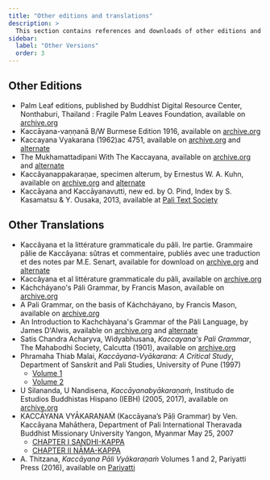 ```yaml
---
title: "Other editions and translations"
description: >
  This section contains references and downloads of other editions and translations of Kaccāyana and related texts.
sidebar:
  label: "Other Versions"
  order: 3
---
```


## Other Editions

* Palm Leaf editions, published by Buddhist Digital Resource Center, Nonthaburi, Thailand : Fragile Palm Leaves Foundation, available on [archive.org](https://archive.org/details/bdrc-fplmanuscripts?tab=collection&query=kaccāyana)
* Kaccāyana-vaṇṇanā B/W Burmese Edition 1916, available on [archive.org](https://archive.org/details/kacc-vann-be-1916-b-w)
* Kaccayana Vyakarana (1962)ac 4751, available on [archive.org](https://archive.org/details/in.ernet.dli.2015.441400) and [alternate](https://archive.org/details/in.ernet.dli.2015.426994)
* The Mukhamattadipani With The Kaccayana, available on [archive.org](https://archive.org/details/in.ernet.dli.2015.314498) and [alternate](https://archive.org/details/in.ernet.dli.2015.408517)
* Kaccâyanappakaraṇae, specimen alterum, by Ernestus W. A. Kuhn, available on [archive.org](https://archive.org/details/kaccayanappakar00kaccgoog) and [alternate](https://archive.org/details/kaccayanappakar00unkngoog)
* Kaccāyana and Kaccāyanavutti, new ed. by O. Pind, Index by S. Kasamatsu & Y. Ousaka, 2013, available at [Pali Text Society](https://palitextsociety.org/product/kaccayana-and-kaccayanavutti/)

## Other Translations

* Kaccâyana et la littérature grammaticale du pâli. Ire partie. Grammaire pâlie de Kaccâyana: sûtras et commentaire, publiés avec une traduction et des notes par M.E. Senart, available for download on [archive.org](https://archive.org/details/kaccyanaetlali00kaccuoft) and [alternate](https://archive.org/details/bub_gb_Dko75PQmlnIC)
* Kaccâyana et al littérature grammaticale du pâli, available on [archive.org](https://archive.org/details/kaccyanaetallitt00kacc)
* Káchcháyano's Páli Grammar, by Francis Mason, available on [archive.org](https://archive.org/details/pligrammar00masogoog)
* A Pali Grammar, on the basis of Káchcháyano, by Francis Mason, available on [archive.org](https://archive.org/details/apaligrammaronb00kaccgoog)
* An Introduction to Kachchàyana's Grammar of the Pàli Language, by James D'Alwis, available on [archive.org](https://archive.org/details/anintroductiont00kaccgoog) and [alternate](https://archive.org/details/introductiontoka00kaccrich/page/n7/mode/2up)
* Satis Chandra Acharyva, Widyabhusana, *Kaccayana's Pali Grammar*, The Mahabodhi Society, Calcutta (1901), available on [archive.org](https://archive.org/details/in.ernet.dli.2015.345183)
* Phramaha Thiab Malai, *Kaccāyana-Vyākarana: A Critical Study*, Department of Sanskrit and Pali Studies, University of Pune (1997)
  * [Volume 1](https://archive.org/details/thiab-malai-1997-thesis)
  * [Volume 2](https://archive.org/details/thiab-malai-1997-thesis-vol.-2)
* U Silananda, U Nandisena, *Kaccāyanabyākaraṇaṁ*, Institudo de Estudios Buddhistas Hispano (IEBH) (2005, 2017), available on [archive.org](https://archive.org/details/Kaccayana)
* KACCĀYANA VYĀKARAṆAṀ (Kaccāyana’s Pāḷi Grammar) by Ven. Kaccāyana Mahāthera, Department of Pali International Theravada Buddhist Missionary University Yangon, Myanmar May 25, 2007
  * [CHAPTER I SANDHI-KAPPA](https://archive.org/details/kaccayana-pali-sandhi)
  * [CHAPTER II NĀMA-KAPPA](https://archive.org/details/kaccayana-pali-vyakaran-nama-kappa-vol.-2)
* A. Thitzana, *Kaccāyana Pāli Vyākaraṇaṁ* Volumes 1 and 2, Pariyatti Press (2016), available on [Pariyatti](https://store.pariyatti.org/kaccayana-pali-grammar-vol1-2)